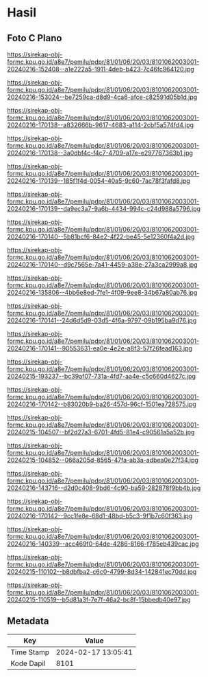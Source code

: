 # Hasil

## Foto C Plano

https://sirekap-obj-formc.kpu.go.id/a8e7/pemilu/pdpr/81/01/06/20/03/8101062003001-20240216-152408--a1e222a5-1911-4deb-b423-7c46fc964120.jpg

https://sirekap-obj-formc.kpu.go.id/a8e7/pemilu/pdpr/81/01/06/20/03/8101062003001-20240216-153024--be7259ca-d8d9-4ca6-afce-c82591d05b1d.jpg

https://sirekap-obj-formc.kpu.go.id/a8e7/pemilu/pdpr/81/01/06/20/03/8101062003001-20240216-170138--a832666b-9617-4683-a114-2cbf5a574fd4.jpg

https://sirekap-obj-formc.kpu.go.id/a8e7/pemilu/pdpr/81/01/06/20/03/8101062003001-20240216-170138--3a0dbf4c-f4c7-4709-a17e-e297767363b1.jpg

https://sirekap-obj-formc.kpu.go.id/a8e7/pemilu/pdpr/81/01/06/20/03/8101062003001-20240216-170139--185f1f4d-0054-40a5-9c60-7ac78f3fafd8.jpg

https://sirekap-obj-formc.kpu.go.id/a8e7/pemilu/pdpr/81/01/06/20/03/8101062003001-20240216-170139--da9ec3a7-9a6b-4434-994c-c24d988a5796.jpg

https://sirekap-obj-formc.kpu.go.id/a8e7/pemilu/pdpr/81/01/06/20/03/8101062003001-20240216-170140--5b81bcf6-84e2-4f22-be45-5e12360f4a2d.jpg

https://sirekap-obj-formc.kpu.go.id/a8e7/pemilu/pdpr/81/01/06/20/03/8101062003001-20240216-170140--d9c7565e-7a41-4459-a38e-27a3ca2999a8.jpg

https://sirekap-obj-formc.kpu.go.id/a8e7/pemilu/pdpr/81/01/06/20/03/8101062003001-20240216-135806--4bb6e8ed-7fe1-4f09-9ee8-34b67a80ab76.jpg

https://sirekap-obj-formc.kpu.go.id/a8e7/pemilu/pdpr/81/01/06/20/03/8101062003001-20240216-170141--24d6d5d9-03d5-4f6a-9797-09b195ba9d76.jpg

https://sirekap-obj-formc.kpu.go.id/a8e7/pemilu/pdpr/81/01/06/20/03/8101062003001-20240216-170141--90553631-ea0e-4e2e-a8f3-57f26fead163.jpg

https://sirekap-obj-formc.kpu.go.id/a8e7/pemilu/pdpr/81/01/06/20/03/8101062003001-20240215-193237--bc39af07-731a-4fd7-aa4e-c5c660d4627c.jpg

https://sirekap-obj-formc.kpu.go.id/a8e7/pemilu/pdpr/81/01/06/20/03/8101062003001-20240216-170142--b83020b9-ba26-457d-96cf-1501ea728575.jpg

https://sirekap-obj-formc.kpu.go.id/a8e7/pemilu/pdpr/81/01/06/20/03/8101062003001-20240215-104507--bf2d27a3-6701-4fd5-81e4-c90561a5a52b.jpg

https://sirekap-obj-formc.kpu.go.id/a8e7/pemilu/pdpr/81/01/06/20/03/8101062003001-20240215-104852--066a205d-8565-47fa-ab3a-adbea0e27f34.jpg

https://sirekap-obj-formc.kpu.go.id/a8e7/pemilu/pdpr/81/01/06/20/03/8101062003001-20240216-143716--d2d0c408-9bd6-4c90-ba59-282878f9bb4b.jpg

https://sirekap-obj-formc.kpu.go.id/a8e7/pemilu/pdpr/81/01/06/20/03/8101062003001-20240216-170142--9cc1fe8e-68d1-48bd-b5c3-9f1b7c60f363.jpg

https://sirekap-obj-formc.kpu.go.id/a8e7/pemilu/pdpr/81/01/06/20/03/8101062003001-20240216-140339--acc469f0-64de-4286-8166-f785eb439cac.jpg

https://sirekap-obj-formc.kpu.go.id/a8e7/pemilu/pdpr/81/01/06/20/03/8101062003001-20240215-110102--b8dbfba2-c6c0-4799-8d34-142841ec70dd.jpg

https://sirekap-obj-formc.kpu.go.id/a8e7/pemilu/pdpr/81/01/06/20/03/8101062003001-20240215-110519--b5d81a3f-7e7f-46a2-bc8f-15bbedb40e97.jpg


## Metadata

| Key        | Value               |
| ---------- | ------------------- |
| Time Stamp | 2024-02-17 13:05:41 |
| Kode Dapil | 8101                |



